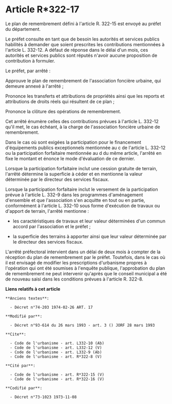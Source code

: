 # Article R*322-17

Le plan de remembrement défini à l'article R. 322-15 est envoyé au préfet du département. 

Le préfet consulte en tant que de besoin les autorités et services publics habilités à demander que soient prescrites les
contributions mentionnées à l'article L. 332-12. A défaut de réponse dans le délai d'un mois, ces autorités et services
publics sont réputés n'avoir aucune proposition de contribution à formuler. 

Le préfet, par arrêté : 

Approuve le plan de remembrement de l'association foncière urbaine, qui demeure annexé à l'arrêté ; 

Prononce les transferts et attributions de propriétés ainsi que les reports et attributions de droits réels qui résultent de
ce plan ; 

Prononce la clôture des opérations de remembrement. 

Cet arrêté énumère celles des contributions prévues à l'article L. 332-12 qu'il met, le cas échéant, à la charge de
l'association foncière urbaine de remembrement. 

Dans le cas où sont exigées la participation pour le financement d'équipements publics exceptionnels mentionnée au c de
l'article L. 332-12 ou la participation forfaitaire mentionnée au d du même article, l'arrêté en fixe le montant et énonce le
mode d'évaluation de ce dernier. 

Lorsque la participation forfaitaire inclut une cession gratuite de terrain, l'arrêté détermine la superficie à céder et en
mentionne la valeur déterminée par le directeur des services fiscaux. 

Lorsque la participation forfaitaire inclut le versement de la participation prévue à l'article L. 332-9 dans les programmes
d'aménagement d'ensemble et que l'association s'en acquitte en tout ou en partie, conformément à l'article L. 332-10 sous
forme d'exécution de travaux ou d'apport de terrain, l'arrêté mentionne :

- les caractéristiques de travaux et leur valeur déterminées d'un commun accord par l'association et le préfet ;

- la superficie des terrains à apporter ainsi que leur valeur déterminée par le directeur des services fiscaux. 

L'arrêté préfectoral intervient dans un délai de deux mois à compter de la réception du plan de remembrement par le préfet.
Toutefois, dans le cas où il est envisagé de modifier les prescriptions d'urbanisme propres à l'opération qui ont été
soumises à l'enquête publique, l'approbation du plan de remembrement ne peut intervenir qu'après que le conseil municipal a
été de nouveau saisi dans les conditions prévues à l'article R. 322-8.

**Liens relatifs à cet article**

	**Anciens textes**:

	  - Décret n°74-203 1974-02-26 ART. 17

	**Modifié par**:

	  - Décret n°93-614 du 26 mars 1993 - art. 3 () JORF 28 mars 1993

	**Cite**:

	  - Code de l'urbanisme - art. L332-10 (Ab)
	  - Code de l'urbanisme - art. L332-12 (V)
	  - Code de l'urbanisme - art. L332-9 (Ab)
	  - Code de l'urbanisme - art. R*322-8 (V)

	**Cité par**:

	  - Code de l'urbanisme - art. R*322-15 (V)
	  - Code de l'urbanisme - art. R*322-16 (V)

	**Codifié par**:

	  - Décret n°73-1023 1973-11-08
